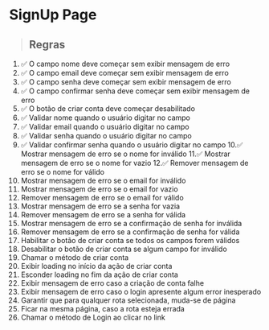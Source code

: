 # SignUp Page

> ## Regras 
1. ✅ O campo nome deve começar sem exibir mensagem de erro
2. ✅ O campo email deve começar sem exibir mensagem de erro
3. ✅ O campo senha deve começar sem exibir mensagem de erro
4. ✅ O campo confirmar senha deve começar sem exibir mensagem de erro
5. ✅ O botão de criar conta deve começar desabilitado
6. ✅ Validar nome quando o usuário digitar no campo
7. ✅ Validar email quando o usuário digitar no campo
8. ✅ Validar senha quando o usuário digitar no campo
9. ✅ Validar confirmar senha quando o usuário digitar no campo
10.✅ Mostrar mensagem de erro se o nome for inválido
11.✅ Mostrar mensagem de erro se o nome for vazio
12.✅ Remover mensagem de erro se o nome for válido
10. Mostrar mensagem de erro se o email for inválido
11. Mostrar mensagem de erro se o email for vazio
12. Remover mensagem de erro se o email for válido
13. Mostrar mensagem de erro se a senha for vazia
14. Remover mensagem de erro se a senha for válida
15. Mostrar mensagem de erro se a confirmação de senha for inválida
16. Remover mensagem de erro se a confirmação de senha for válida
17. Habilitar o botão de criar conta se todos os campos forem válidos
18. Desabilitar o botão de criar conta se algum campo for inválido
19. Chamar o método de criar conta
20. Exibir loading no início da ação de criar conta
21. Esconder loading no fim da ação de criar conta
22. Exibir mensagem de erro caso a criação de conta falhe
23. Exibir mensagem de erro caso o login apresente algum error inesperado
24. Garantir que para qualquer rota selecionada, muda-se de página
25. Ficar na mesma página, caso a rota esteja errada
26. Chamar o método de Login ao clicar no link